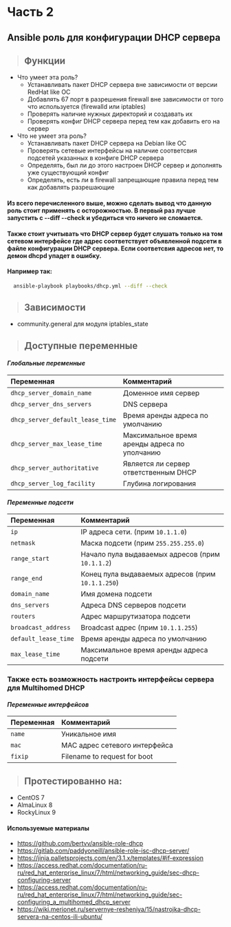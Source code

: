 # Часть 2
## Ansible роль для конфигурации DHCP сервера
> ## Функции
* Что умеет эта роль?
  * Устанавливать пакет DHCP сервера вне зависимости от версии RedHat like ОС
  * Добавлять 67 порт в разрешения firewall вне зависимости от того что используется (firewalld или iptables)
  * Проверять наличие нужных директорий и создавать их
  * Проверять конфиг DHCP сервера перед тем как добавить его на сервер
* Что не умеет эта роль?
  * Устанавливать пакет DHCP сервера на Debian like ОС
  * Проверять сетевые интерфейсы на наличие соответсвия подсетей указанных в конфиге DHCP сервера
  * Определять, был ли до этого настроен DHCP сервер и дополнять уже существующий конфиг
  * Определять, есть ли в firewall запрещающие правила перед тем как добавлять разрешающие
#### Из всего перечисленного выше, можно сделать вывод что данную роль стоит применять с осторожностью. В первый раз лучше запустить с --diff --check и убедиться что ничего не сломается.
#### Также стоит учитывать что DHCP сервер будет слушать только на том сетевом интерфейсе где адрес соответствует объявленной подсети в файле конфигурации DHCP сервера. Если соответсвия адресов нет, то демон dhcpd упадет в ошибку.
#### Например так:
  ```bash
    ansible-playbook playbooks/dhcp.yml --diff --check
  ```
> ## Зависимости
  * community.general для модуля iptables_state
> ## Доступные переменные
#### *Глобальные переменные*
| Переменная                        | Комментарий                                                            |
| :-------------------------------- | :--------------------------------------------------------------------- |
| `dhcp_server_domain_name`         | Доменное имя сервер                                                    |
| `dhcp_server_dns_servers`         | DNS сервера                                                            |
| `dhcp_server_default_lease_time`  | Время аренды адреса по умолчанию                                       |
| `dhcp_server_max_lease_time`      | Максимальное время аренды адреса по уполчанию                          |
| `dhcp_server_authoritative`       | Является ли сервер ответственным DHCP                                  |
| `dhcp_server_log_facility`        | Глубина логирования                                                    |

#### *Переменные подсети*
| Переменная                        | Комментарий                                                            |
| :-------------------------------- | :--------------------------------------------------------------------- |
| `ip`                              | IP адреса сети. (прим `10.1.1.0`)                                      |
| `netmask`                         | Маска подсети (прим `255.255.255.0`)                                   |
| `range_start`                     | Начало пула выдаваемых адресов (прим `10.1.1.2`)                       |
| `range_end`                       | Конец пула выдаваемых адресов  (прим `10.1.1.250`)                     |
| `domain_name`                     | Имя домена подсети                                                     |
| `dns_servers`                     | Адреса DNS серверов подсети                                            |
| `routers`                         | Адрес маршрутизатора подсети                                           |
| `broadcast_address`               | Broadcast адрес (прим `10.1.1.255`)                                    |
| `default_lease_time`              | Время аренды адреса по умолчанию                                       |
| `max_lease_time`                  | Максимальное время аренды адреса подсети                               |

### Также есть возможность настроить интерфейсы сервера для Multihomed DHCP

#### *Переменные интерфейсов*
| Переменная                        | Комментарий                                                            |
| :-------------------------------- | :--------------------------------------------------------------------- |
| `name`                            | Уникальное имя                                                         |
| `mac`                             | MAC адрес сетевого интерфейса                                          |
| `fixip`                           | Filename to request for boot                                           |

> ## Протестированно на:
* CentOS 7
* AlmaLinux 8
* RockyLinux 9 

#### Используемые материалы
* https://github.com/bertvv/ansible-role-dhcp
* https://gitlab.com/paddyoneill/ansible-role-isc-dhcp-server/
* https://jinja.palletsprojects.com/en/3.1.x/templates/#if-expression
* https://access.redhat.com/documentation/ru-ru/red_hat_enterprise_linux/7/html/networking_guide/sec-dhcp-configuring-server
* https://access.redhat.com/documentation/ru-ru/red_hat_enterprise_linux/7/html/networking_guide/sec-configuring_a_multihomed_dhcp_server
* https://wiki.merionet.ru/servernye-resheniya/15/nastrojka-dhcp-servera-na-centos-ili-ubuntu/